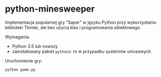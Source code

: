 # python-minesweeper

Implementacja popularnej gry "Saper" w języku Python przy wykorzystaniu biblioteki Tkinter, ale bez użycia klas i programowania obiektowego.

Wymagania:

*   Python 3.5 lub nowszy
*   zainstalowany pakiet `python3-tk` w przypadku systemów unixsowych


Uruchomienie gry:

`python game.py`
